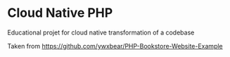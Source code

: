 # Cloud Native PHP

Educational projet for cloud native transformation of a codebase

Taken from https://github.com/ywxbear/PHP-Bookstore-Website-Example


